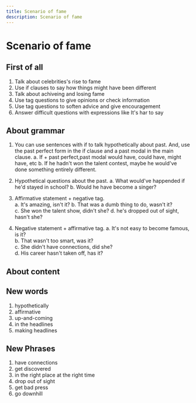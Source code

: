 ```yaml
---
title: Scenario of fame
description: Scenario of fame
---
```


# Scenario of fame

## First of all

1. Talk about celebrities's rise to fame  
2. Use if clauses to say how things might have been different  
3. Talk about achiveing and losing fame
4. Use tag questions to give opinions or check information
5. Use tag questions to soften advice and give encouragement
6. Answer difficult questions with expressions like It's har to say  

## About grammar

1. You can use sentences with if to talk hypothetically about past. And, use the past perfect form in the if clause and a past modal in the main clause.
    a. If + past perfect,past modal would have, could have, might have, etc
    b. If he hadn't won the talent contest, maybe he would've done something entirely different.

2. Hypothetical questions about the past.
    a. What would've happended if he'd stayed in school?
    b. Would he have become a singer?

3. Affirmative statement + negative tag.  
    a. It's amazing, isn't it?
    b. That was a dumb thing to do, wasn't it?  
    c. She won the talent show, didn't she?
    d. he's dropped out of sight, hasn't she?

4. Negative statement + affirmative tag.
    a. It's not easy to become famous, is it?  
    b. That wasn't too smart, was it?  
    c. She didn't have connections, did she?  
    d. His career hasn't taken off, has it?

## About content

## New words

1. hypothetically
2. affirmative
3. up-and-coming
4. in the headlines
5. making headlines

## New Phrases

1. have connections
2. get discovered
3. in the right place at the right time  
4. drop out of sight
5. get bad press
6. go downhill
